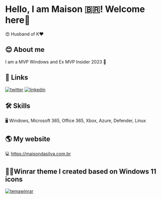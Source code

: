 
# Hello, I am Maison 🇧🇷! Welcome here👋
😍 Husband of K❤️

## 😊 About me
I am a MVP Windows and Ex MVP Insider 2023 🚀

## 🔗 Links
[![twitter](https://img.shields.io/badge/twitter-1DA1F2?style=for-the-badge&logo=twitter&logoColor=white)](https://twitter.com/maisondasilva)
[![linkedin](https://img.shields.io/badge/linkedin-0A66C2?style=for-the-badge&logo=linkedin&logoColor=white)](https://www.linkedin.com/in/maisondasilva/)

## 🛠 Skills
🖥️ Windows, Microsoft 365, Office 365, Xbox, Azure, Defender, Linux

## 🌎 My website
💻 https://maisondasilva.com.br

## 👩‍💻Winrar theme I created based on Windows 11 icons
[![temawinrar](https://www.rarlab.com/images/theme_win11_maison.png)](https://www.rarlab.com/themes5.htm)
